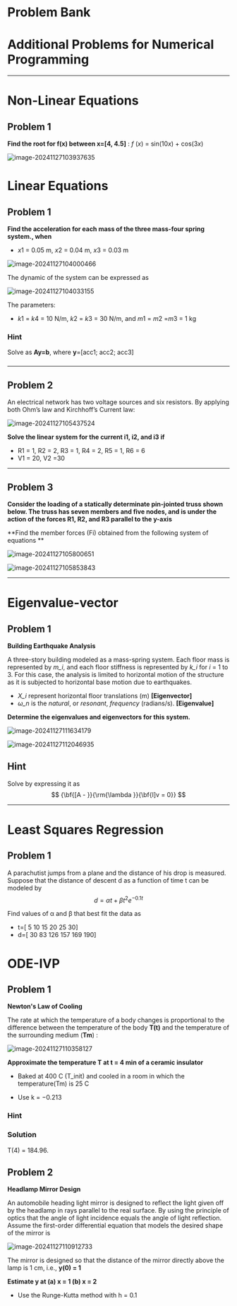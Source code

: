 # Problem Bank

# Additional Problems for Numerical Programming
---


# Non-Linear Equations



## Problem 1

**Find the root for f(x) between x=[4, 4.5]** :  *f* (*x*) = sin(10*x*) + cos(3*x*)

![image-20241127103937635](.\image\image-20241127103937635.png)







# Linear Equations



## Problem 1

**Find the acceleration for each mass of the three mass-four spring system., when**

*  *x*1 = 0.05 m, *x*2 = 0.04 m, *x*3 = 0.03 m

  

![image-20241127104000466](.\image\image-20241127104000466.png)


The dynamic of the system can be expressed as

![image-20241127104033155](.\image\image-20241127104033155.png)

The parameters: 

* *k*1 = *k*4 = 10 N/m, *k*2 = *k*3 = 30 N/m, and *m*1 = *m*2 =*m*3 = 1 kg

### Hint

Solve as **Ay=b**,  where **y**=[acc1;  acc2;  acc3]

### 

---



## Problem 2

An electrical network has two voltage sources and six resistors. By applying
both Ohm’s law and Kirchhoff’s Current law: 

![image-20241127105437524](.\image\image-20241127105437524.png)

**Solve the linear system for the current i1, i2, and i3 if** 

* R1 = 1, R2 = 2, R3 = 1, R4 = 2, R5 = 1, R6 = 6
* V1 = 20, V2 =30






---



## Problem 3

**Consider the loading of a statically determinate pin-jointed truss shown below. The truss has seven members and five nodes, and is under the action of the forces R1, R2, and R3 parallel to the y-axis**

**Find the member forces (Fi) obtained from the following system of equations **

![image-20241127105800651](.\image\image-20241127105800651.png)

![image-20241127105853843](.\image\image-20241127105853843.png)


---

# Eigenvalue-vector

## Problem 1

**Building Earthquake Analysis**

A three-story building modeled as a mass-spring system.  Each floor mass is represented by *m_i*, and each floor stiffness is represented by *k_i* for *i* = 1 to 3.  For this case, the analysis is limited to horizontal motion of the structure as it is subjected to horizontal base motion due to earthquakes.

* *X_i* represent horizontal floor translations (m)  **[Eigenvector]**
* *ω_n* is the *natural*, or *resonant*, *frequency* (radians/s). **[Eigenvalue]**



**Determine the eigenvalues and eigenvectors for this system.** 



![image-20241127111634179](.\image\image-20241127111634179.png)

![image-20241127112046935](.\image\image-20241127112046935.png)



## Hint

Solve by expressing it as 
$$
{\bf{[A - }}{\rm{\lambda }}{\bf{I]v = 0}}
$$


---



# Least Squares Regression


## Problem 1

A parachutist jumps from a plane and the distance of his drop is measured. Suppose that the distance of descent d as a function of time t can be modeled by
$$
d = αt + βt^2e^{−0.1t}
$$


Find values of α and β that best fit the data  as 

* t=[ 5 10 15 20 25 30]
* d=[ 30 83 126 157 169 190]





### 



# ODE-IVP



## Problem 1

**Newton's Law of Cooling**

The rate at which the temperature of a body changes is proportional to the difference between the temperature of the body **T(t)** and the temperature of the surrounding medium (**Tm**) :

![image-20241127110358127](.\image\image-20241127110358127.png)



**Approximate the temperature T at t = 4 min of a ceramic insulator**

* Baked at 400 C (T_init) and cooled in a room in which the temperature(Tm) is 25 C

* Use k = −0.213

  

### Hint

### Solution

T(4) = 184.96.



## Problem 2

**Headlamp Mirror Design**

An automobile heading light mirror is designed to reflect the light given off by the headlamp in rays parallel to the real surface. By using the principle of optics that the angle of light incidence equals the angle of light reflection. Assume the first-order differential equation that models the desired shape of the mirror is

![image-20241127110912733](.\image\image-20241127110912733.png)

The mirror is designed so that the distance of the mirror directly above the lamp is 1 cm, i.e.,  **y(0) = 1**

**Estimate y at  (a)  x = 1  (b) x = 2**

* Use the Runge-Kutta method with h = 0.1

